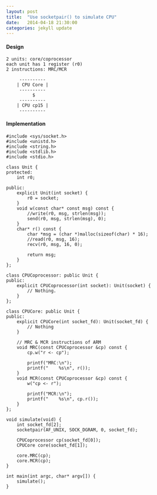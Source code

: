 ```yaml
---
layout: post
title:  "Use socketpair() to simulate CPU"
date:   2014-04-18 21:30:00
categories: jekyll update
---
```


#### Design

    2 units: core/coprocessor
    each unit has 1 register (r0)
    2 instructions: MRC/MCR

         ----------
        | CPU Core |
         ----------
              $
         ----------
        | CPU cp15 | 
         ----------

#### Implementation


    #include <sys/socket.h>
    #include <unistd.h>
    #include <string.h>
    #include <stdlib.h>
    #include <stdio.h>

    class Unit {
    protected:
        int r0;

    public:
        explicit Unit(int socket) {
            r0 = socket;
        }
        void w(const char* const msg) const {
            //write(r0, msg, strlen(msg));
            send(r0, msg, strlen(msg), 0);
        }
        char* r() const {
            char *msg = (char *)malloc(sizeof(char) * 16);
            //read(r0, msg, 16);
            recv(r0, msg, 16, 0);

            return msg;
        }
    };

    class CPUCoprocessor: public Unit {
    public:
        explicit CPUCoprocessor(int socket): Unit(socket) {
            // Nothing.
        }
    };

    class CPUCore: public Unit {
    public:
        explicit CPUCore(int socket_fd): Unit(socket_fd) {
            // Nothing
        }

        // MRC & MCR instructions of ARM
        void MRC(const CPUCoprocessor &cp) const {
            cp.w("r <- cp");

            printf("MRC:\n");
            printf("    %s\n", r());
        }
        void MCR(const CPUCoprocessor &cp) const {
            w("cp <- r");

            printf("MCR:\n");
            printf("    %s\n", cp.r());
        }
    };

    void simulate(void) {
        int socket_fd[2];
        socketpair(AF_UNIX, SOCK_DGRAM, 0, socket_fd);

        CPUCoprocessor cp(socket_fd[0]);
        CPUCore core(socket_fd[1]);

        core.MRC(cp);
        core.MCR(cp);
    }

    int main(int argc, char* argv[]) {
        simulate();
    }
